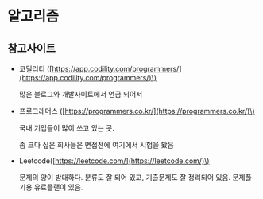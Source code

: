 # 알고리즘

## 참고사이트

* 코딜리티 \([https://app.codility.com/programmers/](https://app.codility.com/programmers/)\)

  많은 블로그와 개발사이트에서 언급 되어서

* 프로그래머스 \([https://programmers.co.kr/](https://programmers.co.kr/)\)

  국내 기업들이 많이 쓰고 있는 곳. 

  좀 크다 싶은 회사들은 면접전에 여기에서 시험을 봤음

* Leetcode\([https://leetcode.com/](https://leetcode.com/)\)

  문제의 양이 방대하다. 분류도 잘 되어 있고, 기출문제도 잘 정리되어 있음.  문제풀기용 유료플랜이 있음.

